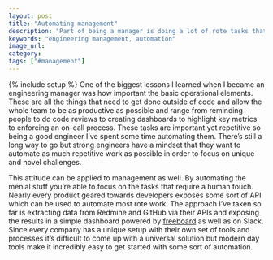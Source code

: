 ```yaml
---
layout: post
title: "Automating management"
description: "Part of being a manager is doing a lot of rote tasks that help improve the team's productivity. I've spent some time automating it with a variety of scripts."
keywords: "engineering management, automation"
image_url:
category:
tags: ["#management"]
---
```

{% include setup %}
One of the biggest lessons I learned when I became an engineering manager was how important the basic operational elements. These are all the things that need to get done outside of code and allow the whole team to be as productive as possible and range from reminding people to do code reviews to creating dashboards to highlight key metrics to enforcing an on-call process. These tasks are important yet repetitive so being a good engineer I’ve spent some time automating them. There’s still a long way to go but strong engineers have a mindset that they want to automate as much repetitive work as possible in order to focus on unique and novel challenges.

This attitude can be applied to management as well. By automating the menial stuff you’re able to focus on the tasks that require a human touch. Nearly every product geared towards developers exposes some sort of API which can be used to automate most rote work. The approach I’ve taken so far is extracting data from Redmine and GitHub via their APIs and exposing the results in a simple dashboard powered by [freeboard](https://github.com/Freeboard/freeboard) as well as on Slack. Since every company has a unique setup with their own set of tools and processes it’s difficult to come up with a universal solution but modern day tools make it incredibly easy to get started with some sort of automation.
